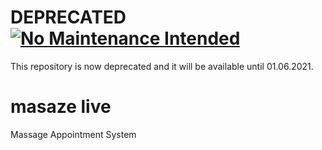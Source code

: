 # DEPRECATED [![No Maintenance Intended](http://unmaintained.tech/badge.svg)](http://unmaintained.tech/)

This repository is now deprecated and it will be available until 01.06.2021.

# masaze live
Massage Appointment System
